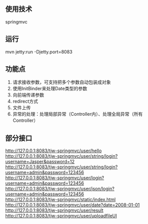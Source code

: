 ## 使用技术
springmvc

## 运行
mvn jetty:run -Djetty.port=8083

## 功能点
1. 请求接收参数，可支持把多个参数自动包装成对象
2. 使用InitBinder来处理Date类型的参数
3. 向前端传递参数
4. redirect方式
5. 文件上传
6. 异常的处理：处理局部异常（Controller内）、处理全局异常（所有Controller）

## 部分接口
http://127.0.0.1:8083/tjw-springmvc/user/hello<br/>
http://127.0.0.1:8083/tjw-springmvc/user/string/login?username=Jasper&password=12<br/>
http://127.0.0.1:8083/tjw-springmvc/user/string/login?username=admin&password=123456<br/>
http://127.0.0.1:8083/tjw-springmvc/user/login?username=admin&password=123456<br/>
http://127.0.0.1:8083/tjw-springmvc/user/json/login?username=admin&password=123456<br/>
http://127.0.0.1:8083/tjw-springmvc/static/index.html<br/>
http://127.0.0.1:8083/tjw-springmvc/user/date?date=2008-01-01<br/>
http://127.0.0.1:8083/tjw-springmvc/user/result<br/>
http://127.0.0.1:8083/tjw-springmvc/user/uploadfileUI<br/>
